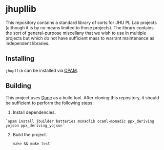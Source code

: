 # jhupllib

This repository contains a standard library of sorts for JHU PL Lab projects (although it is by no means limited to those projects).  The library contains the sort of general-purpose miscellany that we wish to use in multiple projects but which do not have sufficient mass to warrant maintenance as independent libraries.

## Installing

`jhupllib` can be installed via [OPAM](http://opam.ocaml.org).

## Building

This project uses [Dune](https://github.com/ocaml/dune) as a build tool.  After cloning this repository, it should be sufficient to perform the following steps:

  1. Install dependencies.

    `opam install jbuilder batteries monadlib ocaml-monadic ppx_deriving yojson ppx_deriving_yojson`

  2. Build the project.

     `make && make test`
